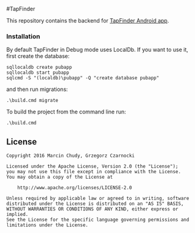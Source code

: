 #TapFinder

This repository contains the backend for [TapFinder Android app](http://github.com/mchudy/tapfinder).

### Installation
By default TapFinder in Debug mode uses LocalDb. If you want to use it, first create the database:
```
sqllocaldb create pubapp
sqllocaldb start pubapp
sqlcmd -S "(localdb)\pubapp" -Q "create database pubapp"
``` 
and then run migrations:
```
.\build.cmd migrate
```
To build the project from the command line run:
```
.\build.cmd
```

## License
```
Copyright 2016 Marcin Chudy, Grzegorz Czarnocki

Licensed under the Apache License, Version 2.0 (the "License");
you may not use this file except in compliance with the License.
You may obtain a copy of the License at

    http://www.apache.org/licenses/LICENSE-2.0

Unless required by applicable law or agreed to in writing, software
distributed under the License is distributed on an "AS IS" BASIS,
WITHOUT WARRANTIES OR CONDITIONS OF ANY KIND, either express or implied.
See the License for the specific language governing permissions and
limitations under the License.
```